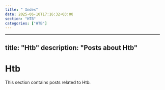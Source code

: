 ```yaml
---
title: " Index"
date: 2025-06-10T17:16:32+03:00
section: "HTB"
categories: ["HTB"]
---
```

---
title: "Htb"
description: "Posts about Htb"
---

# Htb

This section contains posts related to Htb.
